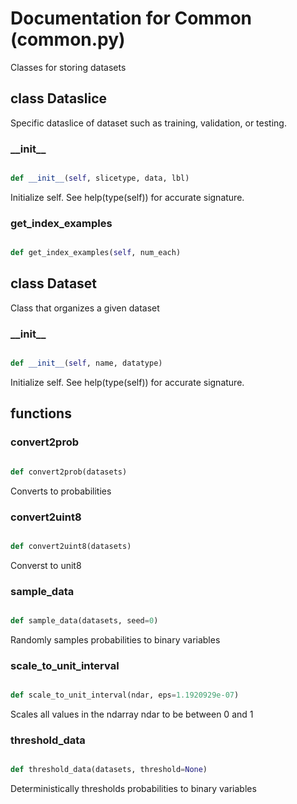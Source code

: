 # Documentation for Common (common.py)

Classes for storing datasets 
## class Dataslice
Specific dataslice of dataset such as training, validation, or testing. 
### \_\_init\_\_
```py

def __init__(self, slicetype, data, lbl)

```



Initialize self.  See help(type(self)) for accurate signature.


### get\_index\_examples
```py

def get_index_examples(self, num_each)

```





## class Dataset
Class that organizes a given dataset 
### \_\_init\_\_
```py

def __init__(self, name, datatype)

```



Initialize self.  See help(type(self)) for accurate signature.




## functions

### convert2prob
```py

def convert2prob(datasets)

```



Converts to probabilities 


### convert2uint8
```py

def convert2uint8(datasets)

```



Converst to unit8 


### sample\_data
```py

def sample_data(datasets, seed=0)

```



Randomly samples probabilities to binary variables 


### scale\_to\_unit\_interval
```py

def scale_to_unit_interval(ndar, eps=1.1920929e-07)

```



Scales all values in the ndarray ndar to be between 0 and 1 


### threshold\_data
```py

def threshold_data(datasets, threshold=None)

```



Deterministically thresholds probabilities to binary variables 

